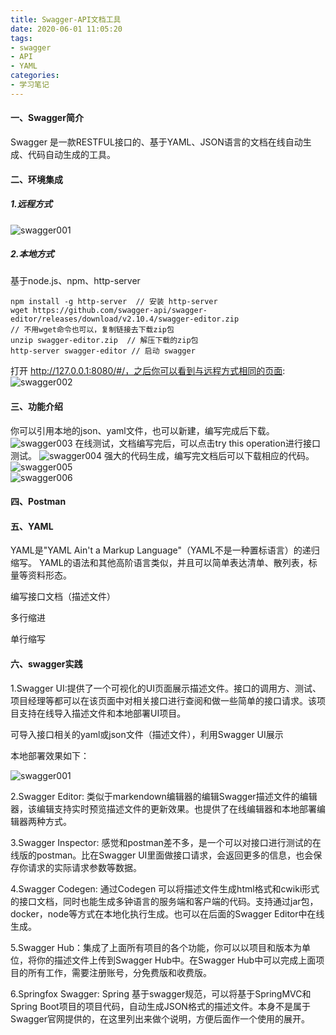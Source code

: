 ```yaml
---
title: Swagger-API文档工具
date: 2020-06-01 11:05:20
tags:
- swagger
- API
- YAML
categories:
- 学习笔记 
---
```

#### 一、Swagger简介
Swagger 是一款RESTFUL接口的、基于YAML、JSON语言的文档在线自动生成、代码自动生成的工具。
<!--more-->
#### 二、环境集成
##### 1.远程方式
![swagger001](http://alivnram-test.oss-cn-beijing.aliyuncs.com/alivnblog/swagger001.jpg)
##### 2.本地方式
基于node.js、npm、http-server
```
npm install -g http-server  // 安装 http-server
wget https://github.com/swagger-api/swagger-editor/releases/download/v2.10.4/swagger-editor.zip  
// 不用wget命令也可以，复制链接去下载zip包
unzip swagger-editor.zip  // 解压下载的zip包
http-server swagger-editor // 启动 swagger
```
打开 http://127.0.0.1:8080/#/，之后你可以看到与远程方式相同的页面:
![swagger002](http://alivnram-test.oss-cn-beijing.aliyuncs.com/alivnblog/swagger002.jpg)
#### 三、功能介绍
你可以引用本地的json、yaml文件，也可以新建，编写完成后下载。
![swagger003](http://alivnram-test.oss-cn-beijing.aliyuncs.com/alivnblog/swagger003.jpg)
在线测试，文档编写完后，可以点击try this operation进行接口测试。
![swagger004](http://alivnram-test.oss-cn-beijing.aliyuncs.com/alivnblog/swagger004.jpg)
强大的代码生成，编写完文档后可以下载相应的代码。
![swagger005](http://alivnram-test.oss-cn-beijing.aliyuncs.com/alivnblog/swagger005.jpg)  
![swagger006](http://alivnram-test.oss-cn-beijing.aliyuncs.com/alivnblog/swagger006.jpg)

#### 四、Postman


#### 五、YAML
YAML是"YAML Ain't a Markup Language"（YAML不是一种置标语言）的递归缩写。
YAML的语法和其他高阶语言类似，并且可以简单表达清单、散列表，标量等资料形态。

编写接口文档（描述文件）

多行缩进

单行缩写

#### 六、swagger实践

1.Swagger UI:提供了一个可视化的UI页面展示描述文件。接口的调用方、测试、项目经理等都可以在该页面中对相关接口进行查阅和做一些简单的接口请求。该项目支持在线导入描述文件和本地部署UI项目。

可导入接口相关的yaml或json文件（描述文件），利用Swagger UI展示

本地部署效果如下：

![swagger001](http://alivnram-test.oss-cn-beijing.aliyuncs.com/alivnblog/swagger007.jpg)

2.Swagger Editor: 类似于markendown编辑器的编辑Swagger描述文件的编辑器，该编辑支持实时预览描述文件的更新效果。也提供了在线编辑器和本地部署编辑器两种方式。

3.Swagger Inspector: 感觉和postman差不多，是一个可以对接口进行测试的在线版的postman。比在Swagger UI里面做接口请求，会返回更多的信息，也会保存你请求的实际请求参数等数据。

4.Swagger Codegen: 通过Codegen 可以将描述文件生成html格式和cwiki形式的接口文档，同时也能生成多钟语言的服务端和客户端的代码。支持通过jar包，docker，node等方式在本地化执行生成。也可以在后面的Swagger Editor中在线生成。

5.Swagger Hub：集成了上面所有项目的各个功能，你可以以项目和版本为单位，将你的描述文件上传到Swagger Hub中。在Swagger Hub中可以完成上面项目的所有工作，需要注册账号，分免费版和收费版。

6.Springfox Swagger: Spring 基于swagger规范，可以将基于SpringMVC和Spring Boot项目的项目代码，自动生成JSON格式的描述文件。本身不是属于Swagger官网提供的，在这里列出来做个说明，方便后面作一个使用的展开。



